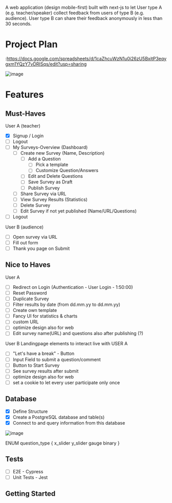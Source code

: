 A web application (design mobile-first) built with next-js to let User type A (e.g. teacher/speaker) collect feedback from users of type B (e.g. audience). User type B can share their feedback anonymously in less than 30 seconds.

# Project Plan

:https://docs.google.com/spreadsheets/d/1caZhcuWzN1u0i26zU5BxitP3eqygxm1YQzY7vDRISqs/edit?usp=sharing

![image](https://user-images.githubusercontent.com/65610743/97443849-cbe4f500-192b-11eb-975f-8b9a507d9318.png)

# Features

## Must-Haves

User A (teacher)

- [x] Signup / Login
- [ ] Logout
- [ ] My Surveys-Overview (Dashboard)
  - [ ] Create new Survey (Name, Description)
    - [ ] Add a Question
      - [ ] Pick a template
      - [ ] Customize Question/Answers
    - [ ] Edit and Delete Questions
    - [ ] Save Survey as Draft
    - [ ] Publish Survey
  - [ ] Share Survey via URL
  - [ ] View Survey Results (Statistics)
  - [ ] Delete Survey
  - [ ] Edit Survey if not yet published (Name/URL/Questions)
- [ ] Logout

User B (audience)

- [ ] Open survey via URL
- [ ] Fill out form
- [ ] Thank you page on Submit

## Nice to Haves

User A

- [ ] Redirect on Login (Authentication - User Login - 1:50:00)
- [ ] Reset Password
- [ ] Duplicate Survey
- [ ] Filter results by date (from dd.mm.yy to dd.mm.yy)
- [ ] Create own template
- [ ] Fancy UI for statistics & charts
- [ ] custom URL
- [ ] optimize design also for web
- [ ] Edit survey name(URL) and questions also after publishing (?)

User B
Landingpage elements to interact live with USER A

- [ ] "Let's have a break" - Button
- [ ] Input Field to submit a question/comment
- [ ] Button to Start Survey
- [ ] See survey results after submit
- [ ] optimize design also for web
- [ ] set a cookie to let every user participate only once

## Database

- [x] Define Structure
- [x] Create a PostgreSQL database and table(s)
- [x] Connect to and query information from this database

![image](https://user-images.githubusercontent.com/65610743/97878662-34aee180-1d1f-11eb-94ed-89349ab5f74c.png)

ENUM question_type {
x_slider
y_slider
gauge
binary
}

## Tests

- [ ] E2E - Cypress
- [ ] Unit Tests - Jest

## Getting Started
